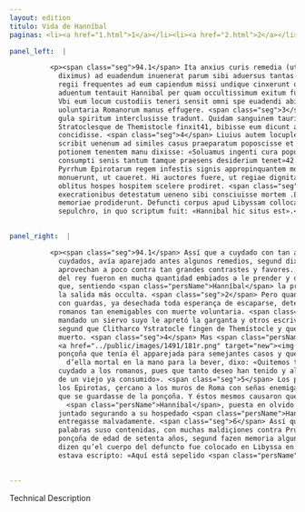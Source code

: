 ```yaml
---
layout: edition
titulo: Vida de Hanníbal
paginas: <li><a href="1.html">1</a></li><li><a href="2.html">2</a></li><li><a href="3.html">3</a></li><li><a href="4.html">4</a></li><li><a href="5.html">5</a></li><li><a href="6.html">6</a></li><li><a href="7.html">7</a></li><li><a href="8.html">8</a></li><li><a href="9.html">9</a></li><li><a href="10.html">10</a></li><li><a href="11.html">11</a></li><li><a href="12.html">12</a></li><li><a href="13.html">13</a></li><li><a href="14.html">14</a></li><li><a href="15.html">15</a></li><li><a href="16.html">16</a></li><li><a href="17.html">17</a></li><li><a href="18.html">18</a></li><li><a href="19.html">19</a></li><li><a href="20.html">20</a></li><li><a href="21.html">21</a></li><li><a href="22.html">22</a></li><li><a href="23.html">23</a></li><li><a href="24.html">24</a></li><li><a href="25.html">25</a></li><li><a href="26.html">26</a></li><li><a href="27.html">27</a></li><li><a href="28.html">28</a></li><li><a href="29.html">29</a></li><li><a href="30.html">30</a></li><li><a href="31.html">31</a></li><li><a href="32.html">32</a></li><li><a href="33.html">33</a></li><li><a href="34.html">34</a></li><li><a href="35.html">35</a></li><li><a href="36.html">36</a></li><li><a href="37.html">37</a></li><li><a href="38.html">38</a></li><li><a href="39.html">39</a></li><li><a href="40.html">40</a></li><li><a href="41.html">41</a></li><li><a href="42.html">42</a></li><li><a href="43.html">43</a></li><li><a href="44.html">44</a></li><li><a href="45.html">45</a></li><li><a href="46.html">46</a></li><li><a href="47.html">47</a></li><li><a href="48.html">48</a></li><li><a href="49.html">49</a></li><li><a href="50.html">50</a></li><li><a href="51.html">51</a></li><li><a href="52.html">52</a></li><li><a href="53.html">53</a></li><li><a href="54.html">54</a></li><li><a href="55.html">55</a></li><li><a href="56.html">56</a></li><li><a href="57.html">57</a></li><li><a href="58.html">58</a></li><li><a href="59.html">59</a></li><li><a href="60.html">60</a></li><li><a href="61.html">61</a></li><li><a href="62.html">62</a></li><li><a href="63.html">63</a></li><li><a href="64.html">64</a></li><li><a href="65.html">65</a></li><li><a href="66.html">66</a></li><li><a href="67.html">67</a></li><li><a href="68.html">68</a></li><li><a href="69.html">69</a></li><li><a href="70.html">70</a></li><li><a href="71.html">71</a></li><li><a href="72.html">72</a></li><li><a href="73.html">73</a></li><li><a href="74.html">74</a></li><li><a href="75.html">75</a></li><li><a href="76.html">76</a></li><li><a href="77.html">77</a></li><li><a href="78.html">78</a></li><li><a href="79.html">79</a></li><li><a href="80.html">80</a></li><li><a href="81.html">81</a></li><li><a href="82.html">82</a></li><li><a href="83.html">83</a></li><li><a href="84.html">84</a></li><li><a href="85.html">85</a></li><li><a href="86.html">86</a></li><li><a href="87.html">87</a></li><li><a href="88.html">88</a></li><li><a href="89.html">89</a></li><li><a href="90.html">90</a></li><li><a href="91.html">91</a></li><li><a href="92.html">92</a></li><li><a href="93.html">93</a></li><li><a href="94.html">94</a></li><li><a href="95.html">95</a></li><li><a href="96.html">96</a></li>

panel_left:  |

          <p><span class="seg">94.1</span> Ita anxius curis remedia (ut supra
            diximus) ad euadendum inuenerat parum sibi aduersus tantas opes profutura. Cum milites
            regii frequentes ad eum capiendum missi undique cinxerunt domum, ad primum eorum
            aduentum tentauit Hannibal per quam occultissimum exitum fugam capessere. <span class="seg">2</span>
            Vbi eum locum custodiis teneri sensit omni spe euadendi abiecta, statuit morte
            uoluntaria Romanorum manus effugere. <span class="seg">3</span> Alii seruum ab eo iussum compressa
            gula spiritum interclusisse tradunt. Quidam sanguinem tauri, sicut Clitarchus
            Stratoclesque de Themistocle finxit41, bibisse eum dicunt atque eo potu mortuum
            concidisse. <span class="seg">4</span> Liuius autem locupletissimus historiae auctor Hannibalem
            scribit uenenum ad similes casus praeparatum poposcisse et pene mortiferam illam
            potionem tenentem manu dixisse: «Soluamus ingenti cura populum Romanum, ubi mortis iam
            consumpti senis tantum tamque praesens desiderium tenet»42. <span class="seg">5</span> Romani patres
            Pyrrhum Epirotarum regem infestis signis appropinquantem moenibus Romanae urbis a ueneno
            monuerunt, ut caueret. Hi auctores fuere, ut regiae dignitatis uinctaeque dextraeque
            oblitus hospes hospitem scelere prodiret. <span class="seg">6</span> His dictis regem Prusiam multis
            execrationibus detestatum ueneno sibi consciuisse mortem .LXX. aetatis anno, ut quidam
            memoriae prodiderunt. Defuncti corpus apud Libyssam collocatum dicunt in lapideo
            sepulchro, in quo scriptum fuit: «Hannibal hic situs est».</p>
        

panel_right:  |

          <p><span class="seg">94.1</span> Assí que a cuydado con tan ansiosos
            cuydados, avía aparejado antes algunos remedios, segund diximos, para se fuyr, que le
            aprovechan a poco contra tan grandes contrastes y favores. Ca los guerreros de la guarda
            del rey fueron en mucha quantidad embiados a le prender y de tal manera çercaron la casa
            que, sentiendo <span class="persName">Hanníbal</span> la primera llegada d’ellos, tentó fuyr por
            la salida más occulta. <span class="seg">2</span> Pero quan conosçió que aquel logar estava occupado
            con guardas, ya desechada toda esperança de escaparse, determinó fuyr las manos de los
            romanos tan enemigables con muerte voluntaria. <span class="seg">3</span> Dizen algunos que por su
            mandado un siervo suyo le apretó la garganta y otros escriven que bevió sangre de toro,
            segund que Clitharco Ystratocle fingen de Themístocle y que con aquel bebraje cayó
            muerto. <span class="seg">4</span> Mas <span class="persName">Livio</span> , muy mucho rico auctor de historia,
            <a href="../public/images/1491/181r.png" target="new"><img class="facs" src="../public/images/1491/1491.jpg"/></a>[181r,b] escrive que <span class="persName">Hanníbal</span> demandó una
            ponçoña que tenía él apparejada para semejantes casos y que, teniendo el vaso
              d’ella mortal en la mano para la bever, dixo: «Quitemos tan grand
            cuydado a los romanos, pues que tanto deseo han tenido y al presente tienen de la muerte
            de un viejo ya consumido». <span class="seg">5</span> Los padres romanos amonestaron a Pyrrho, rey de
            los Epirotas, çercano a los muros de Roma con señas enemigables
            que se guardasse de la ponçoña. Y éstos mesmos causaron que Prusia, huésped de
              <span class="persName">Hanníbal</span>, puesta en olvido la dignidad real y la diestra que avía
            juntado segurando a su hospedado <span class="persName">Hanníbal</span> le
            entregasse malvadamente. <span class="seg">6</span> Assí que <span class="persName">Hanníbal</span>, dichas las
            palabras suso contenidas, con muchas maldiçiones contra Prusia, se mató con aquella
            ponçoña de edad de setenta años, segund fazen memoria algunos en sus escripturas. Y
            dizen qu’el cuerpo del defuncto fue colocado en Libyssa en un sepulcro de marmor, en que
            estava escripto: «Aquí está sepelido <span class="persName">Hanníbal</span>».</p>
        

---
```


Technical Description 